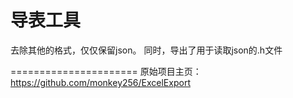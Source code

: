 
导表工具
======================

去除其他的格式，仅仅保留json。
同时，导出了用于读取json的.h文件

======================
原始项目主页：https://github.com/monkey256/ExcelExport
